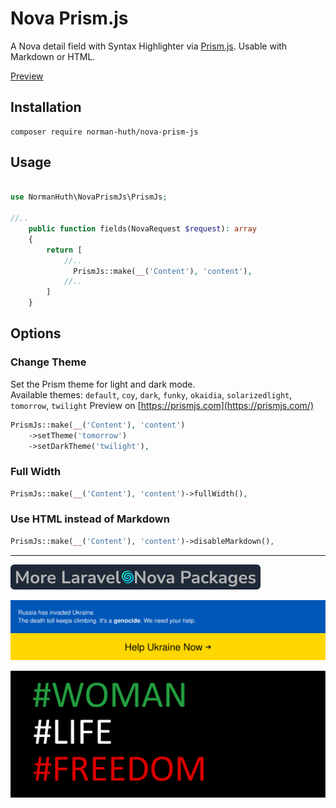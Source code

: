 # Nova Prism.js

A Nova detail field with Syntax Highlighter via [Prism.js](https://prismjs.com/). Usable with Markdown or HTML.

[Preview](https://knowledge-base.huth.it/resources/articles/1)

## Installation

```shell
composer require norman-huth/nova-prism-js
```

## Usage

```php

use NormanHuth\NovaPrismJs\PrismJs;

//..
    public function fields(NovaRequest $request): array
    {
        return [
            //..
              PrismJs::make(__('Content'), 'content'),
            //..
        ]
    }

```

## Options

### Change Theme

Set the Prism theme for light and dark mode.  
Available themes: `default`, `coy`, `dark`, `funky`, `okaidia`, `solarizedlight`, `tomorrow`, `twilight`
Preview on [https://prismjs.com](https://prismjs.com/)

```php
PrismJs::make(__('Content'), 'content')
    ->setTheme('tomorrow')
    ->setDarkTheme('twilight'),
```

### Full Width

```php
PrismJs::make(__('Content'), 'content')->fullWidth(),
```

### Use HTML instead of Markdown

```php
PrismJs::make(__('Content'), 'content')->disableMarkdown(),
```

---
[![More Laravel Nova Packages](https://raw.githubusercontent.com/Muetze42/asset-repo/main/svg/more-laravel-nova-packages.svg)](https://huth.it/nova-packages)

[![Stand With Ukraine](https://raw.githubusercontent.com/vshymanskyy/StandWithUkraine/main/banner2-direct.svg)](https://vshymanskyy.github.io/StandWithUkraine/)

[![Woman. Life. Freedom.](https://raw.githubusercontent.com/Muetze42/Muetze42/2033b219c6cce0cb656c34da5246434c27919bcd/files/iran-banner-big.svg)](https://linktr.ee/CurrentPetitionsFreeIran)
